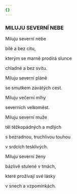 ```yaml
---
{}
---
```


### MILUJU SEVERNÍ NEBE

Miluju severní nebe 

bílé a bez citu, 

kterým se marně prodírá slunce 

chladné a bez svitu.

Miluju severní pláně 

se smutkem zavátých cest. 

Miluju večerní mlhy 

severních velkoměst.

Miluju severní muže 

těl těžkopádných a mdlých 

s bezradnou, truchlivou touhou 

v srdcích tesklivých.

Miluju severní ženy 

bázlivě stulené v tmách, 

které prožívají své lásky 

v snech a vzpomínkách.
